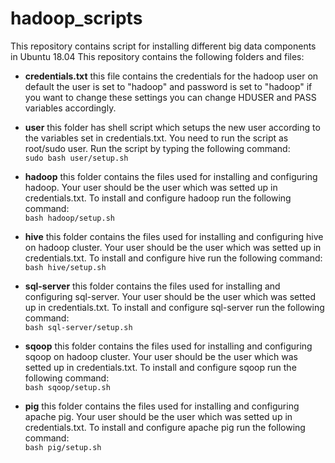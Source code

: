 # hadoop_scripts
This repository contains script for installing different big data components in Ubuntu 18.04
This repository contains the following folders and files:
- **credentials.txt** this file contains the credentials for the hadoop user 
on default the user is set to "hadoop" and password is set to "hadoop" if you want to
change these settings you can change HDUSER and PASS variables accordingly.
- **user** this folder has shell script which setups the new user according to 
the variables set in credentials.txt. You need to run the script as root/sudo user. 
Run the script by typing the following command:<br>
	`sudo bash user/setup.sh` 
- **hadoop** this folder contains the files used for installing and configuring hadoop. 
Your user should be the user which was setted up in credentials.txt. To install and configure
hadoop run the following command:<br>
	`bash hadoop/setup.sh`
- **hive** this folder contains the files used for installing and configuring hive on hadoop cluster.
Your user should be the user which was setted up in credentials.txt. To install and configure
hive run the following command:<br>
	`bash hive/setup.sh`
- **sql-server** this folder contains the files used for installing and configuring sql-server.
Your user should be the user which was setted up in credentials.txt. To install and configure
sql-server run the following command:<br>
	`bash sql-server/setup.sh`

- **sqoop** this folder contains the files used for installing and configuring sqoop on hadoop cluster.
Your user should be the user which was setted up in credentials.txt. To install and configure
sqoop run the following command:<br>
	`bash sqoop/setup.sh`
	
- **pig** this folder contains the files used for installing and configuring apache pig.
Your user should be the user which was setted up in credentials.txt. To install and configure
apache pig run the following command:<br>
	`bash pig/setup.sh`